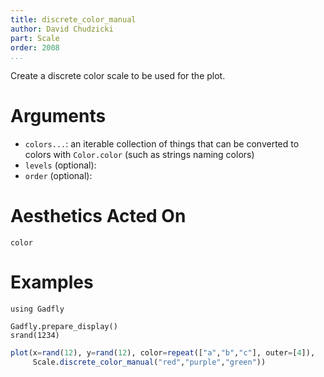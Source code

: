 ```yaml
---
title: discrete_color_manual
author: David Chudzicki
part: Scale
order: 2008
...
```


Create a discrete color scale to be used for the plot.

# Arguments

  * `colors...`: an iterable collection of things that can be converted to colors with ```Color.color``` (such as strings naming colors)
  * `levels` (optional): 
  * `order` (optional): 

# Aesthetics Acted On

`color`

# Examples

```{.julia hide="true" results="none"}
using Gadfly

Gadfly.prepare_display()
srand(1234)
```

```julia
plot(x=rand(12), y=rand(12), color=repeat(["a","b","c"], outer=[4]), 
     Scale.discrete_color_manual("red","purple","green"))
```